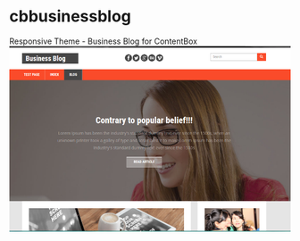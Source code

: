 # cbbusinessblog
Responsive Theme - Business Blog for ContentBox
![cbbusinessblog](https://raw.githubusercontent.com/LucidSolutions/cbbusinessblog/master/screenshot.png)